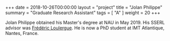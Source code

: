 +++
date = 2018-10-26T00:00:00
layout = "project"
title = "Jolan Philippe"
summary = "Graduate Research Assistant"
tags = [ "A" ]
weight = 20
+++

Jolan Philippe obtained his Master's degree at NAU in May 2019.  His
SSERL advisor was [Frédéric Loulergue](https://frederic.loulergue.eu).
He is now a PhD student at IMT Atlantique, Nantes, France.